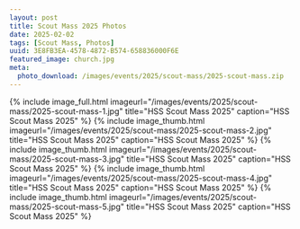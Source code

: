 ```yaml
---
layout: post
title: Scout Mass 2025 Photos
date: 2025-02-02
tags: [Scout Mass, Photos]
uuid: 3E8FB3EA-4578-4872-B574-658836000F6E
featured_image: church.jpg
meta:
  photo_download: /images/events/2025/scout-mass/2025-scout-mass.zip
---
```


{% include image_full.html imageurl="/images/events/2025/scout-mass/2025-scout-mass-1.jpg" title="HSS Scout Mass 2025" caption="HSS Scout Mass 2025" %}
{% include image_thumb.html imageurl="/images/events/2025/scout-mass/2025-scout-mass-2.jpg" title="HSS Scout Mass 2025" caption="HSS Scout Mass 2025" %}
{% include image_thumb.html imageurl="/images/events/2025/scout-mass/2025-scout-mass-3.jpg" title="HSS Scout Mass 2025" caption="HSS Scout Mass 2025" %}
{% include image_thumb.html imageurl="/images/events/2025/scout-mass/2025-scout-mass-4.jpg" title="HSS Scout Mass 2025" caption="HSS Scout Mass 2025" %}
{% include image_thumb.html imageurl="/images/events/2025/scout-mass/2025-scout-mass-5.jpg" title="HSS Scout Mass 2025" caption="HSS Scout Mass 2025" %}
